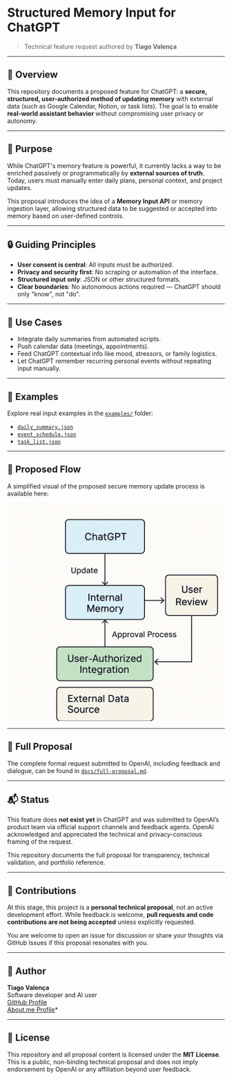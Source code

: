 # Structured Memory Input for ChatGPT

> Technical feature request authored by **Tiago Valença**

---

## 📘 Overview

This repository documents a proposed feature for ChatGPT: a **secure, structured, user-authorized method of updating memory** with external data (such as Google Calendar, Notion, or task lists). The goal is to enable **real-world assistant behavior** without compromising user privacy or autonomy.

---

## 🎯 Purpose

While ChatGPT's memory feature is powerful, it currently lacks a way to be enriched passively or programmatically by **external sources of truth**. Today, users must manually enter daily plans, personal context, and project updates.

This proposal introduces the idea of a **Memory Input API** or memory ingestion layer, allowing structured data to be suggested or accepted into memory based on user-defined controls.

---

## 🔒 Guiding Principles

- **User consent is central**: All inputs must be authorized.
- **Privacy and security first**: No scraping or automation of the interface.
- **Structured input only**: JSON or other structured formats.
- **Clear boundaries**: No autonomous actions required — ChatGPT should only "know", not "do".

---

## 🧠 Use Cases

- Integrate daily summaries from automated scripts.
- Push calendar data (meetings, appointments).
- Feed ChatGPT contextual info like mood, stressors, or family logistics.
- Let ChatGPT remember recurring personal events without repeating input manually.

---

## 🧾 Examples

Explore real input examples in the [`examples/`](./examples) folder:

- [`daily_summary.json`](./examples/daily_summary.json)
- [`event_schedule.json`](./examples/event_schedule.json)
- [`task_list.json`](./examples/task_list.json)

---

## 🧭 Proposed Flow

A simplified visual of the proposed secure memory update process is available here:

![Memory Flow Diagram](./diagrams/memory_flow_diagram.png)

---

## 📄 Full Proposal

The complete formal request submitted to OpenAI, including feedback and dialogue, can be found in [`docs/full-proposal.md`](./docs/full-proposal.md).

---

## 📬 Status

This feature does **not exist yet** in ChatGPT and was submitted to OpenAI’s product team via official support channels and feedback agents. OpenAI acknowledged and appreciated the technical and privacy-conscious framing of the request.

This repository documents the full proposal for transparency, technical validation, and portfolio reference.

---

## 🤝 Contributions

At this stage, this project is a **personal technical proposal**, not an active development effort. While feedback is welcome, **pull requests and code contributions are not being accepted** unless explicitly requested.

You are welcome to open an issue for discussion or share your thoughts via GitHub Issues if this proposal resonates with you.

---

## 👤 Author

**Tiago Valença**  
Software developer and AI user  
[GitHub Profile](https://github.com/tqvalenca)  
[About.me Profile](https://about.me/tvalenca)*

---

## 📄 License

This repository and all proposal content is licensed under the **MIT License**. This is a public, non-binding technical proposal and does not imply endorsement by OpenAI or any affiliation beyond user feedback.
